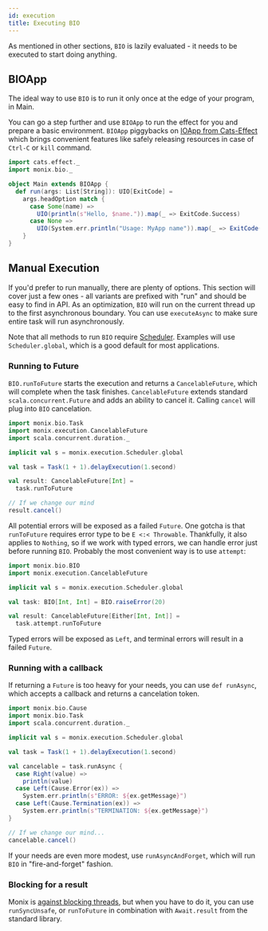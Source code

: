 ```yaml
---
id: execution
title: Executing BIO
---
```


As mentioned in other sections, `BIO` is lazily evaluated - it needs to be executed to start doing anything.

## BIOApp

The ideal way to use `BIO` is to run it only once at the edge of your program, in Main.

You can go a step further and use `BIOApp` to run the effect for you and prepare a basic environment.
`BIOApp` piggybacks on [IOApp from Cats-Effect](https://typelevel.org/cats-effect/datatypes/ioapp.html) which brings
convenient features like safely releasing resources in case of `Ctrl-C` or `kill` command.

```scala mdoc:silent
import cats.effect._
import monix.bio._

object Main extends BIOApp {
  def run(args: List[String]): UIO[ExitCode] =
    args.headOption match {
      case Some(name) =>
        UIO(println(s"Hello, $name.")).map(_ => ExitCode.Success)
      case None =>
        UIO(System.err.println("Usage: MyApp name")).map(_ => ExitCode(2))
    }
}
```

## Manual Execution

If you'd prefer to run manually, there are plenty of options.
This section will cover just a few ones - all variants are prefixed with "run" and should be easy to find in API.
As an optimization, `BIO` will run on the current thread up to the first asynchronous boundary.
You can use `executeAsync` to make sure entire task will run asynchronously.

Note that all methods to run `BIO` require [Scheduler](https://monix.io/docs/3x/execution/scheduler.html).
Examples will use `Scheduler.global`, which is a good default for most applications.

### Running to Future

`BIO.runToFuture` starts the execution and returns a `CancelableFuture`, which will complete when the task finishes.
`CancelableFuture` extends standard `scala.concurrent.Future` and adds an ability to cancel it. 
Calling `cancel` will plug into `BIO` cancelation.

```scala mdoc:silent
import monix.bio.Task
import monix.execution.CancelableFuture
import scala.concurrent.duration._

implicit val s = monix.execution.Scheduler.global

val task = Task(1 + 1).delayExecution(1.second)

val result: CancelableFuture[Int] =
  task.runToFuture

// If we change our mind
result.cancel()
```

All potential errors will be exposed as a failed `Future`.
One gotcha is that `runToFuture` requires error type to be `E <:< Throwable`.
Thankfully, it also applies to `Nothing`, so if we work with typed errors, we can handle error just before running `BIO`.
Probably the most convenient way is to use `attempt`:

```scala mdoc:silent:reset
import monix.bio.BIO
import monix.execution.CancelableFuture

implicit val s = monix.execution.Scheduler.global

val task: BIO[Int, Int] = BIO.raiseError(20)

val result: CancelableFuture[Either[Int, Int]] =
  task.attempt.runToFuture
```

Typed errors will be exposed as `Left`, and terminal errors will result in a failed `Future`.

### Running with a callback

If returning a `Future` is too heavy for your needs, you can use `def runAsync`, which accepts a callback and returns a cancelation token.

```scala mdoc:silent:reset
import monix.bio.Cause
import monix.bio.Task
import scala.concurrent.duration._

implicit val s = monix.execution.Scheduler.global

val task = Task(1 + 1).delayExecution(1.second)

val cancelable = task.runAsync {
  case Right(value) =>
    println(value)
  case Left(Cause.Error(ex)) =>
    System.err.println(s"ERROR: ${ex.getMessage}")
  case Left(Cause.Termination(ex)) =>
    System.err.println(s"TERMINATION: ${ex.getMessage}")
}

// If we change our mind...
cancelable.cancel()
```

If your needs are even more modest, use `runAsyncAndForget`, which will run `BIO` in "fire-and-forget" fashion.

### Blocking for a result

Monix is [against blocking threads](https://monix.io/docs/3x/best-practices/blocking.html), but when you have to do it,
you can use `runSyncUnsafe`, or `runToFuture` in combination with `Await.result` from the standard library.